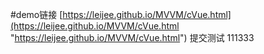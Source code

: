 #demo链接 
[https://leijee.github.io/MVVM/cVue.html](https://leijee.github.io/MVVM/cVue.html "https://leijee.github.io/MVVM/cVue.html")
提交测试 111333